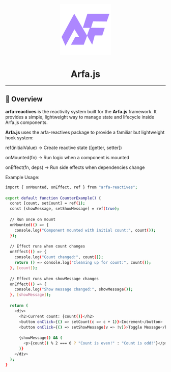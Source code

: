 <div align="center">
  <a href="https://armantarhani.ir">
    <picture>
       <img alt="Arfa.js logo" src="/docs/assets/logo.png" height="160" />
    </picture>

  </a>
  <h1>Arfa.js</h1>

</div>

---

## 📖 Overview

**arfa-reactives** is the reactivity system built for the **Arfa.js** framework.
It provides a simple, lightweight way to manage state and lifecycle inside Arfa.js components.

**Arfa.js** uses the arfa-reactives package to provide a familiar but lightweight hook system:

ref(initialValue) → Create reactive state ([getter, setter])

onMounted(fn) → Run logic when a component is mounted

onEffect(fn, deps) → Run side effects when dependencies change

Example Usage:

```bash
import { onMounted, onEffect, ref } from "arfa-reactives";

export default function CounterExample() {
  const [count, setCount] = ref(1);
  const [showMessage, setShowMessage] = ref(true);

  // Run once on mount
  onMounted(() => {
    console.log("Component mounted with initial count:", count());
  });

  // Effect runs when count changes
  onEffect(() => {
    console.log("Count changed:", count());
    return () => console.log("Cleaning up for count:", count());
  }, [count]);

  // Effect runs when showMessage changes
  onEffect(() => {
    console.log("Show message changed:", showMessage());
  }, [showMessage]);

  return (
    <div>
      <h2>Current count: {count()}</h2>
      <button onClick={() => setCount(c => c + 1)}>Increment</button>
      <button onClick={() => setShowMessage(v => !v)}>Toggle Message</button>

      {showMessage() && (
        <p>{count() % 2 === 0 ? "Count is even!" : "Count is odd!"}</p>
      )}
    </div>
  );
}

```
